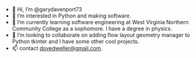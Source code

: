 - 👋 Hi, I’m @garydavenport73
- 👀 I’m interested in Python and making software.
- 🌱 I’m currently learning software engineering at West Virginia Northern Community College as a sophomore.  I have a degree in physics.
- 💞️ I’m looking to collaborate on adding flow layout geometry manager to Python tkinter and I have some other cool projects.
- 📫 contact dovedweller@gmail.com.

<!---
garydavenport73/garydavenport73 is a ✨ special ✨ repository because its `README.md` (this file) appears on your GitHub profile.
You can click the Preview link to take a look at your changes.
--->
